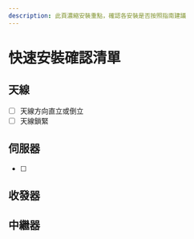 ```yaml
---
description: 此頁濃縮安裝重點，確認各安裝是否按照指南建議
---
```


# 快速安裝確認清單

## 天線

* [ ] 天線方向直立或倒立
* [ ] 天線鎖緊

## 伺服器

* [ ] 
## 收發器

## 中繼器

